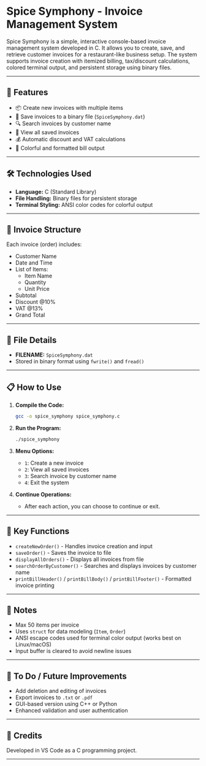 # Spice Symphony - Invoice Management System

Spice Symphony is a simple, interactive console-based invoice management system developed in C. It allows you to create, save, and retrieve customer invoices for a restaurant-like business setup. The system supports invoice creation with itemized billing, tax/discount calculations, colored terminal output, and persistent storage using binary files.

---

## 🚀 Features

- 📦 Create new invoices with multiple items
- 💾 Save invoices to a binary file (`SpiceSymphony.dat`)
- 🔍 Search invoices by customer name
- 📜 View all saved invoices
- 💰 Automatic discount and VAT calculations
- 🎨 Colorful and formatted bill output

---

## 🛠️ Technologies Used

- **Language:** C (Standard Library)
- **File Handling:** Binary files for persistent storage
- **Terminal Styling:** ANSI color codes for colorful output

---

## 🧾 Invoice Structure

Each invoice (order) includes:

- Customer Name
- Date and Time
- List of Items:
  - Item Name
  - Quantity
  - Unit Price
- Subtotal
- Discount @10%
- VAT @13%
- Grand Total

---

## 📂 File Details

- **FILENAME:** `SpiceSymphony.dat`
- Stored in binary format using `fwrite()` and `fread()`

---

## 📋 How to Use

1. **Compile the Code:**
   ```bash
   gcc -o spice_symphony spice_symphony.c
   ```

2. **Run the Program:**
   ```bash
   ./spice_symphony
   ```

3. **Menu Options:**
   - `1`: Create a new invoice
   - `2`: View all saved invoices
   - `3`: Search invoice by customer name
   - `4`: Exit the system

4. **Continue Operations:**
   - After each action, you can choose to continue or exit.

---

## 🧠 Key Functions

- `createNewOrder()` - Handles invoice creation and input
- `saveOrder()` - Saves the invoice to file
- `displayAllOrders()` - Displays all invoices from file
- `searchOrderByCustomer()` - Searches and displays invoices by customer name
- `printBillHeader()` / `printBillBody()` / `printBillFooter()` - Formatted invoice printing

---

## 📌 Notes

- Max 50 items per invoice
- Uses `struct` for data modeling (`Item`, `Order`)
- ANSI escape codes used for terminal color output (works best on Linux/macOS)
- Input buffer is cleared to avoid newline issues

---

## 🧽 To Do / Future Improvements

- Add deletion and editing of invoices
- Export invoices to `.txt` or `.pdf`
- GUI-based version using C++ or Python
- Enhanced validation and user authentication

---

## 🙌 Credits

Developed in VS Code as a C programming project.

---
